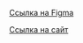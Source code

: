 [Ссылка на Figma](https://www.figma.com/file/wVJDW2jSxiIt8yBC2xGjWe/VIVOHOME?type=design&node-id=0-1&mode=design&t=0CTjPRllO8Ixc04b-0)

[Ссылка на сайт](https://vivohome.info/)